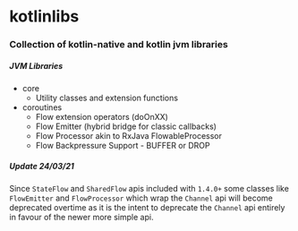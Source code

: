# kotlinlibs

### Collection of kotlin-native and kotlin jvm libraries

##### JVM Libraries

- core 
    -   Utility classes and extension functions
- coroutines 
    -   Flow extension operators (doOnXX)
    -   Flow Emitter (hybrid bridge for classic callbacks)
    -   Flow Processor akin to RxJava FlowableProcessor
    -   Flow Backpressure Support - BUFFER or DROP
    
##### Update 24/03/21

Since `StateFlow` and `SharedFlow` apis included with `1.4.0+` 
some classes like `FlowEmitter` and `FlowProcessor` which 
wrap the `Channel` api will become deprecated overtime as it is the
intent to deprecate the `Channel` api entirely in favour of the newer
more simple api.


